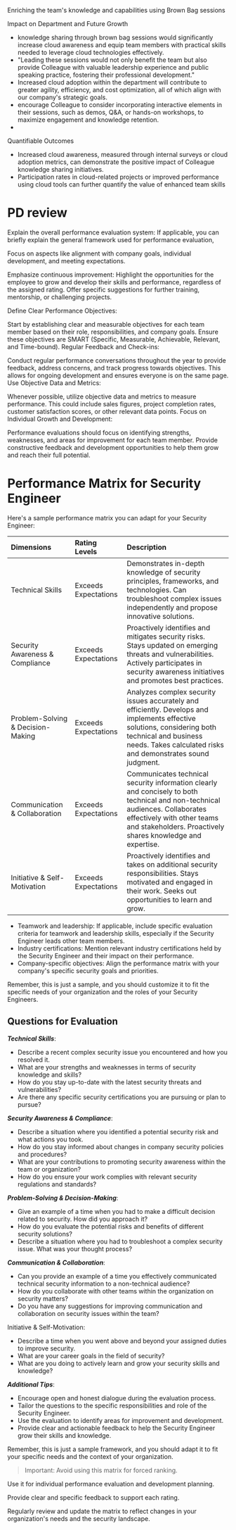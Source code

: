 
Enriching the team's knowledge and capabilities using Brown Bag sessions

Impact on Department and Future Growth

- knowledge sharing through brown bag sessions would significantly increase cloud awareness and equip team members with practical skills needed to leverage cloud technologies effectively.
- "Leading these sessions would not only benefit the team but also provide Colleague  with valuable leadership experience and public speaking practice, fostering their professional development."
- Increased cloud adoption within the department will contribute to greater agility, efficiency, and cost optimization, all of which align with our company's strategic goals.
- encourage Colleague to consider incorporating interactive elements in their sessions, such as demos, Q&A, or hands-on workshops, to maximize engagement and knowledge retention.
-  

Quantifiable Outcomes

- Increased cloud awareness, measured through internal surveys or cloud adoption metrics, can demonstrate the positive impact of Colleague knowledge sharing initiatives.
- Participation rates in cloud-related projects or improved performance using cloud tools can further quantify the value of enhanced team skills

# PD review

Explain the overall performance evaluation system: If applicable, you can briefly explain the general framework used for performance evaluation,

Focus on aspects like alignment with company goals, individual development, and meeting expectations.

Emphasize continuous improvement: Highlight the opportunities for the employee to grow and develop their skills and performance, regardless of the assigned rating. Offer specific suggestions for further training, mentorship, or challenging projects.

Define Clear Performance Objectives:

Start by establishing clear and measurable objectives for each team member based on their role, responsibilities, and company goals. Ensure these objectives are SMART (Specific, Measurable, Achievable, Relevant, and Time-bound).
Regular Feedback and Check-ins:

Conduct regular performance conversations throughout the year to provide feedback, address concerns, and track progress towards objectives. This allows for ongoing development and ensures everyone is on the same page.
Use Objective Data and Metrics:

Whenever possible, utilize objective data and metrics to measure performance. This could include sales figures, project completion rates, customer satisfaction scores, or other relevant data points.
Focus on Individual Growth and Development:

Performance evaluations should focus on identifying strengths, weaknesses, and areas for improvement for each team member. Provide constructive feedback and development opportunities to help them grow and reach their full potential.

# Performance Matrix for Security Engineer

Here's a sample performance matrix you can adapt for your Security Engineer:

| Dimensions                        | Rating Levels        | Description                                                                                                                                                                                                              |
| :-------------------------------- | :------------------- | :----------------------------------------------------------------------------------------------------------------------------------------------------------------------------------------------------------------------- |
| Technical Skills                  | Exceeds Expectations | Demonstrates in-depth knowledge of security principles, frameworks, and technologies. Can troubleshoot complex issues independently and propose innovative solutions.                                                    |
| Security Awareness & Compliance   | Exceeds Expectations | Proactively identifies and mitigates security risks. Stays updated on emerging threats and vulnerabilities. Actively participates in security awareness initiatives and promotes best practices.                         |
| Problem-Solving & Decision-Making | Exceeds Expectations | Analyzes complex security issues accurately and efficiently. Develops and implements effective solutions, considering both technical and business needs. Takes calculated risks and demonstrates sound judgment.         |
| Communication & Collaboration     | Exceeds Expectations | Communicates technical security information clearly and concisely to both technical and non-technical audiences. Collaborates effectively with other teams and stakeholders. Proactively shares knowledge and expertise. |
| Initiative & Self-Motivation      | Exceeds Expectations | Proactively identifies and takes on additional security responsibilities. Stays motivated and engaged in their work. Seeks out opportunities to learn and grow.                                                          |

- Teamwork and leadership: If applicable, include specific evaluation criteria for teamwork and leadership skills, especially if the Security Engineer leads other team members.
- Industry certifications: Mention relevant industry certifications held by the Security Engineer and their impact on their performance.
- Company-specific objectives: Align the performance matrix with your company's specific security goals and priorities.

Remember, this is just a sample, and you should customize it to fit the specific needs of your organization and the roles of your Security Engineers.

## Questions for Evaluation

_**Technical Skills**_:

- Describe a recent complex security issue you encountered and how you resolved it.
- What are your strengths and weaknesses in terms of security knowledge and skills?
- How do you stay up-to-date with the latest security threats and vulnerabilities?
- Are there any specific security certifications you are pursuing or plan to pursue?

_**Security Awareness & Compliance**_:

- Describe a situation where you identified a potential security risk and what actions you took.
- How do you stay informed about changes in company security policies and procedures?
- What are your contributions to promoting security awareness within the team or organization?
- How do you ensure your work complies with relevant security regulations and standards?

_**Problem-Solving & Decision-Making**_:

- Give an example of a time when you had to make a difficult decision related to security. How did you approach it?
- How do you evaluate the potential risks and benefits of different security solutions?
- Describe a situation where you had to troubleshoot a complex security issue. What was your thought process?

_**Communication & Collaboration**_:

- Can you provide an example of a time you effectively communicated technical security information to a non-technical audience?
- How do you collaborate with other teams within the organization on security matters?
- Do you have any suggestions for improving communication and collaboration on security issues within the team?

Initiative & Self-Motivation:

- Describe a time when you went above and beyond your assigned duties to improve security.
- What are your career goals in the field of security?
- What are you doing to actively learn and grow your security skills and knowledge?

_**Additional Tips**_:

- Encourage open and honest dialogue during the evaluation process.
- Tailor the questions to the specific responsibilities and role of the Security Engineer.
- Use the evaluation to identify areas for improvement and development.
- Provide clear and actionable feedback to help the Security Engineer grow their skills and knowledge.

Remember, this is just a sample framework, and you should adapt it to fit your specific needs and the context of your organization.

> Important:
Avoid using this matrix for forced ranking.

Use it for individual performance evaluation and development planning.

Provide clear and specific feedback to support each rating.

Regularly review and update the matrix to reflect changes in your organization's needs and the security landscape.
